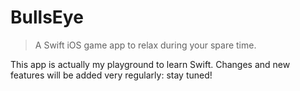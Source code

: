 # BullsEye
> A Swift iOS game app to relax during your spare time.

This app is actually my playground to learn Swift.
Changes and new features will be added very regularly: stay tuned!

